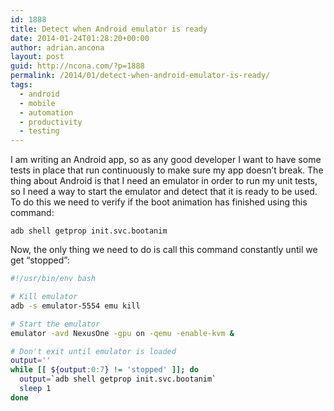 ```yaml
---
id: 1888
title: Detect when Android emulator is ready
date: 2014-01-24T01:28:20+00:00
author: adrian.ancona
layout: post
guid: http://ncona.com/?p=1888
permalink: /2014/01/detect-when-android-emulator-is-ready/
tags:
  - android
  - mobile
  - automation
  - productivity
  - testing
---
```

I am writing an Android app, so as any good developer I want to have some tests in place that run continuously to make sure my app doesn&#8217;t break. The thing about Android is that I need an emulator in order to run my unit tests, so I need a way to start the emulator and detect that it is ready to be used. To do this we need to verify if the boot animation has finished using this command:

```
adb shell getprop init.svc.bootanim
```

Now, the only thing we need to do is call this command constantly until we get &#8220;stopped&#8221;:

```sh
#!/usr/bin/env bash

# Kill emulator
adb -s emulator-5554 emu kill

# Start the emulator
emulator -avd NexusOne -gpu on -qemu -enable-kvm &

# Don't exit until emulator is loaded
output=''
while [[ ${output:0:7} != 'stopped' ]]; do
  output=`adb shell getprop init.svc.bootanim`
  sleep 1
done
```

<!--more-->
